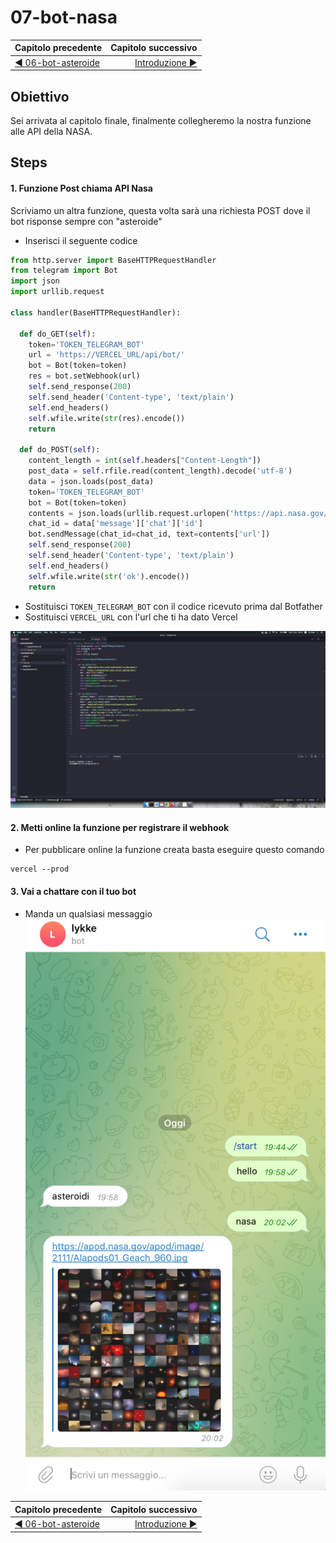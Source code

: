 # 07-bot-nasa

| Capitolo precedente                                                                                                                                          | Capitolo successivo                                                                           |
| :--------------------------------------------------------------------------------------------------------------------------------------------------------------- | ---------------------------------------------------------------------------------------------------: |
| [◀︎ 06-bot-asteroide](../06-bot-asteroide)  | [Introduzione ▶︎](https://github.com/voxel-community/2021-telegram-nasa-bot/) |

## Obiettivo

Sei arrivata al capitolo finale, finalmente collegheremo la nostra funzione alle API della NASA.

## Steps

#### 1. Funzione Post chiama API Nasa

Scriviamo un altra funzione, questa volta sarà una richiesta POST dove il bot risponse sempre con "asteroide"

- Inserisci il seguente codice
``` py
from http.server import BaseHTTPRequestHandler
from telegram import Bot
import json
import urllib.request

class handler(BaseHTTPRequestHandler):

  def do_GET(self):
    token='TOKEN_TELEGRAM_BOT'
    url = 'https://VERCEL_URL/api/bot/'
    bot = Bot(token=token)
    res = bot.setWebhook(url)
    self.send_response(200)
    self.send_header('Content-type', 'text/plain')
    self.end_headers()
    self.wfile.write(str(res).encode())
    return

  def do_POST(self):
    content_length = int(self.headers["Content-Length"])
    post_data = self.rfile.read(content_length).decode('utf-8')
    data = json.loads(post_data)
    token='TOKEN_TELEGRAM_BOT'
    bot = Bot(token=token)
    contents = json.loads(urllib.request.urlopen('https://api.nasa.gov/planetary/apod?api_key=DEMO_KEY').read())
    chat_id = data['message']['chat']['id']
    bot.sendMessage(chat_id=chat_id, text=contents['url'])
    self.send_response(200)
    self.send_header('Content-type', 'text/plain')
    self.end_headers()
    self.wfile.write(str('ok').encode())
    return
```

- Sostituisci `TOKEN_TELEGRAM_BOT` con il codice ricevuto prima dal Botfather
- Sostituisci `VERCEL_URL` con l'url che ti ha dato Vercel

<kbd>![19-bot-nasa.png](../assets/Lessons/19-bot-nasa.png)</kbd>

#### 2. Metti online la funzione per registrare il webhook

- Per pubblicare online la funzione creata basta eseguire questo comando
```
vercel --prod
```

#### 3. Vai a chattare con il tuo bot
- Manda un qualsiasi messaggio
<kbd>![20-telegram-nasa-bot](../assets/Lessons/20-telegram-nasa-bot.png)</kbd>


| Capitolo precedente                                                                                                                                          | Capitolo successivo                                                                           |
| :--------------------------------------------------------------------------------------------------------------------------------------------------------------- | ---------------------------------------------------------------------------------------------------: |
| [◀︎ 06-bot-asteroide](../06-bot-asteroide)  | [Introduzione ▶︎](https://github.com/voxel-community/2021-telegram-nasa-bot/) |